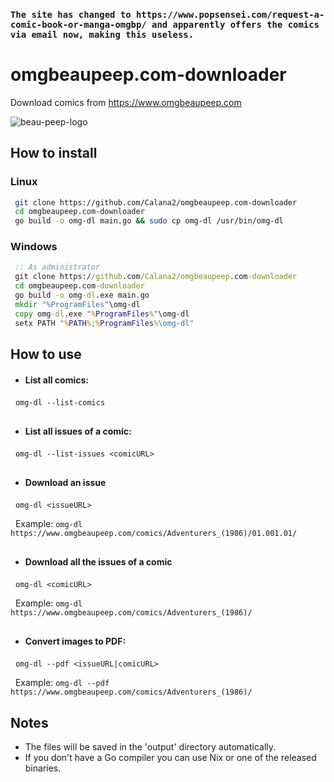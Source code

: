 ### `The site has changed to https://www.popsensei.com/request-a-comic-book-or-manga-omgbp/ and apparently offers the comics via email now, making this useless.` 

# omgbeaupeep.com-downloader
Download comics from https://www.omgbeaupeep.com

![beau-peep-logo](https://github.com/user-attachments/assets/77f159a4-4cfb-486f-be6b-0aeac57803d4)

## How to install

### Linux
 ``` bash
  git clone https://github.com/Calana2/omgbeaupeep.com-downloader
  cd omgbeaupeep.com-downloader
  go build -o omg-dl main.go && sudo cp omg-dl /usr/bin/omg-dl
```

### Windows
 ``` cmd
  :: As administrator
  git clone https://github.com/Calana2/omgbeaupeep.com-downloader
  cd omgbeaupeep.com-downloader
  go build -o omg-dl.exe main.go
  mkdir "%ProgramFiles"\omg-dl
  copy omg-dl.exe "%ProgramFiles%"\omg-dl
  setx PATH "%PATH%;%ProgramFiles%\omg-dl"
```

## How to use

- #### List all comics:

&nbsp;  `omg-dl --list-comics`

<h2></h2>

- #### List all issues of a comic:

&nbsp;  `omg-dl --list-issues <comicURL>`

<h2></h2>

- #### Download an issue

&nbsp; `omg-dl <issueURL>`

&nbsp; Example: `omg-dl https://www.omgbeaupeep.com/comics/Adventurers_(1986)/01.001.01/`

<h2></h2>

- #### Download all the issues of a comic

&nbsp; `omg-dl <comicURL>`

&nbsp; Example: `omg-dl https://www.omgbeaupeep.com/comics/Adventurers_(1986)/`

<h2></h2>

- #### Convert images to PDF:
 
&nbsp;  `omg-dl --pdf <issueURL|comicURL>`

&nbsp; Example: `omg-dl --pdf https://www.omgbeaupeep.com/comics/Adventurers_(1986)/`


## Notes
- The files will be saved in the 'output' directory automatically.
- If you don't have a Go compiler you can use Nix or one of the released binaries.
